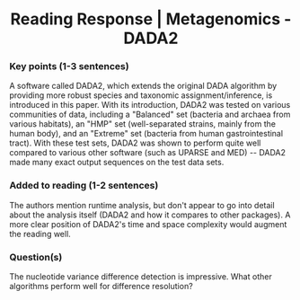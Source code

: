 <center>
  <h1>Reading Response | Metagenomics - DADA2</h1>
</center>

### Key points (1-3 sentences)
A software called DADA2, which extends the original DADA algorithm by providing more robust species and taxonomic assignment/inference, is introduced in this paper. With its introduction, DADA2 was tested on various communities of data, including a "Balanced" set (bacteria and archaea from various habitats), an "HMP" set (well-separated strains, mainly from the human body), and an "Extreme" set (bacteria from human gastrointestinal tract). With these test sets, DADA2 was shown to perform quite well compared to various other software (such as UPARSE and MED) -- DADA2 made many exact output sequences on the test data sets.

### Added to reading (1-2 sentences)
The authors mention runtime analysis, but don't appear to go into detail about the analysis itself (DADA2 and how it compares to other packages). A more clear position of DADA2's time and space complexity would augment the reading well.

### Question(s)
The nucleotide variance difference detection is impressive. What other algorithms perform well for difference resolution?
